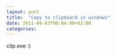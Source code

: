 ```yaml
---
layout: post
title:  "Copy to clipboard in windows"
date: 2011-04-03T00:04:00+02:00
categories: 
---
```


<div dir="ltr" style="text-align: left;" trbidi="on">
clip.exe :)</div>
<div style="clear: both;"></div>